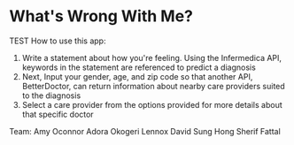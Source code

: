 # What's Wrong With Me?
TEST
How to use this app:
1. Write a statement about how you're feeling. Using the Infermedica API, keywords in the statement are referenced to predict a diagnosis 
2. Next, Input your gender, age, and zip code so that another API, BetterDoctor, can return information about nearby care providers suited to the diagnosis
3. Select a care provider from the options provided for more details about that specific doctor

Team:
Amy Oconnor 
Adora Okogeri
Lennox David
Sung Hong
Sherif Fattal
